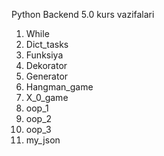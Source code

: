 Python Backend 5.0 kurs vazifalari
1. While
2. Dict_tasks
3. Funksiya
4. Dekorator
5. Generator
6. Hangman_game
7. X_0_game
8. oop_1
9. oop_2
10. oop_3
11. my_json


 
